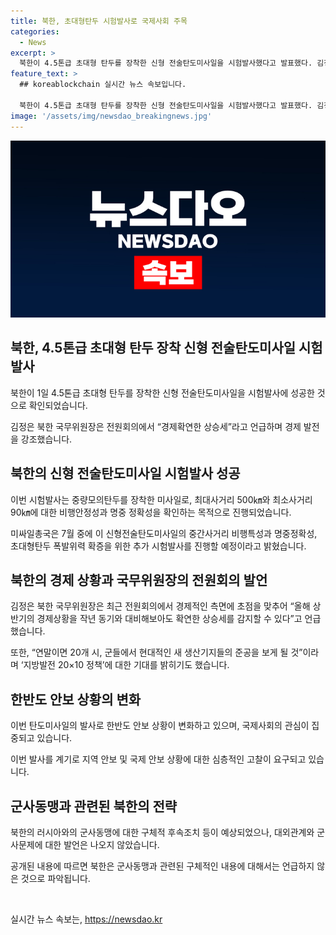 ```yaml
---
title: 북한, 초대형탄두 시험발사로 국제사회 주목
categories:
  - News
excerpt: >
  북한이 4.5톤급 초대형 탄두를 장착한 신형 전술탄도미사일을 시험발사했다고 발표했다. 김정은 북한 국무위원장은 전원회의 결론에서 경제적 상승세에 초점을 맞췄으며, 연말까지 20개 시, 군에 현대적인 생산기지를 준공할 계획을 밝혔다. 또한, 북∙러 조약에 대한 구체적 후속조치 등은 나오지 않았다. 미사일 발사 후 합동참모본부는 황해남도에서 탄도미사일 2발을 포착했으며, 모두 화성-11형(KN-23)으로 추정된다고 전했다.
feature_text: >
  ## koreablockchain 실시간 뉴스 속보입니다.

  북한이 4.5톤급 초대형 탄두를 장착한 신형 전술탄도미사일을 시험발사했다고 발표했다. 김정은 북한 국무위원장은 전원회의 결론에서 경제적 상승세에 초점을 맞췄으며, 연말까지 20개 시, 군에 현대적인 생산기지를 준공할 계획을 밝혔다. 또한, 북∙러 조약에 대한 구체적 후속조치 등은 나오지 않았다. 미사일 발사 후 합동참모본부는 황해남도에서 탄도미사일 2발을 포착했으며, 모두 화성-11형(KN-23)으로 추정된다고 전했다.
image: '/assets/img/newsdao_breakingnews.jpg'
---
```


<p><img src="/assets/img/newsdao_breakingnews.jpg" alt="koreablockchain 속보" /></p>

<h2 data-ke-size="size26">북한, 4.5톤급 초대형 탄두 장착 신형 전술탄도미사일 시험발사</h2>

<p>북한이 1일 4.5톤급 초대형 탄두를 장착한 신형 전술탄도미사일을 시험발사에 성공한 것으로 확인되었습니다.</p>

<p data-ke-size="size16">김정은 북한 국무위원장은 전원회의에서 “경제확연한 상승세”라고 언급하며 경제 발전을 강조했습니다.</p>

<h2 data-ke-size="size26">북한의 신형 전술탄도미사일 시험발사 성공</h2>

<p>이번 시험발사는 중량모의탄두를 장착한 미사일로, 최대사거리 500㎞와 최소사거리 90㎞에 대한 비행안정성과 명중 정확성을 확인하는 목적으로 진행되었습니다.</p>

<p data-ke-size="size16">미싸일총국은 7월 중에 이 신형전술탄도미사일의 중간사거리 비행특성과 명중정확성, 초대형탄두 폭발위력 확증을 위한 추가 시험발사를 진행할 예정이라고 밝혔습니다.</p>

<h2 data-ke-size="size26">북한의 경제 상황과 국무위원장의 전원회의 발언</h2>

<p>김정은 북한 국무위원장은 최근 전원회의에서 경제적인 측면에 초점을 맞추어 “올해 상반기의 경제상황을 작년 동기와 대비해보아도 확연한 상승세를 감지할 수 있다”고 언급했습니다.</p>

<p data-ke-size="size16">또한, “연말이면 20개 시, 군들에서 현대적인 새 생산기지들의 준공을 보게 될 것”이라며 ‘지방발전 20×10 정책’에 대한 기대를 밝히기도 했습니다.</p>

<h2 data-ke-size="size26">한반도 안보 상황의 변화</h2>

<p>이번 탄도미사일의 발사로 한반도 안보 상황이 변화하고 있으며, 국제사회의 관심이 집중되고 있습니다.</p>

<p data-ke-size="size16">이번 발사를 계기로 지역 안보 및 국제 안보 상황에 대한 심층적인 고찰이 요구되고 있습니다.</p>

<h2 data-ke-size="size26">군사동맹과 관련된 북한의 전략</h2>

<p>북한의 러시아와의 군사동맹에 대한 구체적 후속조치 등이 예상되었으나, 대외관계와 군사문제에 대한 발언은 나오지 않았습니다.</p>

<p data-ke-size="size16">공개된 내용에 따르면 북한은 군사동맹과 관련된 구체적인 내용에 대해서는 언급하지 않은 것으로 파악됩니다.</p>

<p data-ke-size="size16">&nbsp;</p>
실시간 뉴스 속보는, <a href="https://newsdao.kr" rel="dofollow">https://newsdao.kr</a>


